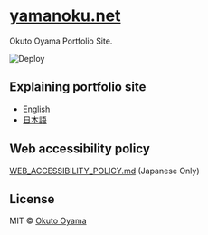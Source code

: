 # [yamanoku.net](https://yamanoku.net)
Okuto Oyama Portfolio Site.

![Deploy](https://github.com/yamanoku/yamanoku.github.io/workflows/Deploy/badge.svg)

## Explaining portfolio site
- [English](https://github.com/yamanoku/yamanoku.github.io/blob/dev/EXPLAINING_PORTFOLIO_SITE_EN.md)
- [日本語](https://github.com/yamanoku/yamanoku.github.io/blob/dev/EXPLAINING_PORTFOLIO_SITE_ja.md)

## Web accessibility policy
[WEB_ACCESSIBILITY_POLICY.md](./WEB_ACCESSIBILITY_POLICY.md) (Japanese Only)

## License
MIT © [Okuto Oyama](https://yamanoku.net)
